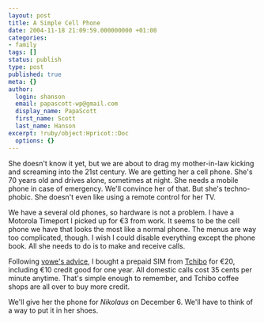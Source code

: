 ```yaml
---
layout: post
title: A Simple Cell Phone
date: 2004-11-18 21:09:59.000000000 +01:00
categories:
- family
tags: []
status: publish
type: post
published: true
meta: {}
author:
  login: shanson
  email: papascott-wp@gmail.com
  display_name: PapaScott
  first_name: Scott
  last_name: Hanson
excerpt: !ruby/object:Hpricot::Doc
  options: {}
---
```

<p>She doesn't know it yet, but we are about to drag my mother-in-law kicking and screaming into the 21st century. We are getting her a cell phone. She's 70 years old and drives alone, sometimes at night. She needs a mobile phone in case of emergency. We'll convince her of that. But she's techno-phobic. She doesn't even like using a remote control for her TV.</p>
<p>We have a several old phones, so hardware is not a problem. I have a Motorola Timeport I picked up for &euro;3 from work. It seems to be the cell phone we have that looks the most like a normal phone. The menus are way too complicated, though. I wish I could disable everything except the phone book. All she needs to do is to make and receive calls.</p>
<p>Following <a href="http://vowe.net/archives/005129.html" title="vowe dot net :: Do not use mobile roaming in Germany">vowe's advice</a>, I bought a prepaid SIM from <a href="http://www.tchibo.de/">Tchibo</a> for &euro;20, including &euro;10 credit good for one year. All domestic calls cost 35 cents per minute anytime. That's simple enough to remember, and Tchibo coffee shops are all over to buy more credit.</p>
<p>We'll give her the phone for <em>Nikolaus</em> on December 6. We'll have to think of a way to put it in her shoes.</p>
